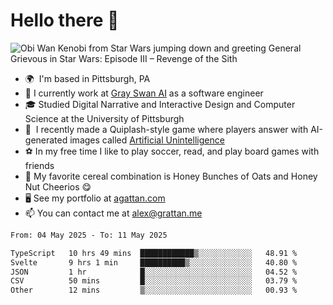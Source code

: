 <!--
**GameDog9988/GameDog9988** is a ✨ _special_ ✨ repository because its `README.md` (this file) appears on your GitHub profile.

Here are some ideas to get you started:

- 🔭 I’m currently working on ...
- 🌱 I’m currently learning ...
- 👯 I’m looking to collaborate on ...
- 🤔 I’m looking for help with ...
- 💬 Ask me about ...
- 📫 How to reach me: ...
- 😄 Pronouns: ...
- ⚡ Fun fact: ...
-->



Hello there 👋
==================================

![Obi Wan Kenobi from Star Wars jumping down and greeting General Grievous in Star Wars: Episode III – Revenge of the Sith](https://github.com/agrattan0820/agrattan0820/assets/51346343/689e56eb-29be-46a5-a079-28ea727b5f7e)


- 🌍  I'm based in Pittsburgh, PA
- 🦢  I currently work at [Gray Swan AI](https://www.grayswan.ai) as a software engineer
- 🎓  Studied Digital Narrative and Interactive Design and Computer Science at the University of Pittsburgh
- 👾  I recently made a Quiplash-style game where players answer with AI-generated images called [Artificial Unintelligence](https://github.com/agrattan0820/artificial-unintelligence)
- ⚽  In my free time I like to play soccer, read, and play board games with friends
- 🥣  My favorite cereal combination is Honey Bunches of Oats and Honey Nut Cheerios 😋
- 🖥️  See my portfolio at [agattan.com](http://agrattan.com/)
- 📫  You can contact me at [alex@grattan.me](mailto:alex@grattan.me)

<!--START_SECTION:waka-->

```txt
From: 04 May 2025 - To: 11 May 2025

TypeScript   10 hrs 49 mins  ████████████▒░░░░░░░░░░░░   48.91 %
Svelte       9 hrs 1 min     ██████████▒░░░░░░░░░░░░░░   40.80 %
JSON         1 hr            █░░░░░░░░░░░░░░░░░░░░░░░░   04.52 %
CSV          50 mins         █░░░░░░░░░░░░░░░░░░░░░░░░   03.79 %
Other        12 mins         ▒░░░░░░░░░░░░░░░░░░░░░░░░   00.93 %
```

<!--END_SECTION:waka-->
